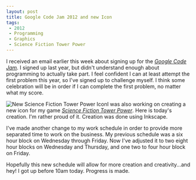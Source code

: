 ```yaml
---
layout: post
title: Google Code Jam 2012 and new Icon
tags: 
 - 2012
 - Programming
 - Graphics
 - Science Fiction Tower Power
---
```


I received an email earlier this week about signing up for the *[Google Code Jam](http://code.google.com/codejam)*.  I signed up last year, but didn't understand enough about programming to actually take part.  I feel confident I can at least attempt the first problem this year, so I've signed up to challenge myself.  I think some celebration will be in order if I can complete the first problem, no matter what my score.  

![New Science Fiction Tower Power Icon](http://dl.dropbox.com/u/21971644/Blog%20Images/Blog%20Pics%20for%20Entries/newiconbig.png)I was also working on creating a new icon for my game *[Science Fiction Tower Power](http://www.flaminglunchbox.net/towerpower)*.  Here is today's creation.  I'm rather proud of it.  Creation was done using Inkscape.

I've made another change to my work schedule in order to provide more separated time to work on the business.  My previous schedule was a six hour block on Wednesday through Friday.  Now I've adjusted it to two eight hour blocks on Wednesday and Thursday, and one two to four hour block on Friday. 

Hopefully this new schedule will allow for more creation and creativity...and hey!  I got up before 10am today.  Progress is made.  

    